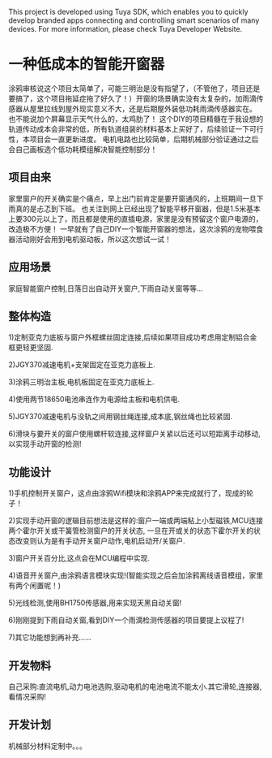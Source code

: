 ﻿This project is developed using Tuya SDK, which enables you to quickly develop branded apps connecting and controlling smart scenarios of many devices.         For more information, please check Tuya Developer Website.


# 一种低成本的智能开窗器

涂鸦审核说这个项目太简单了，可能三明治是没有指望了，（不管他了，项目还是要搞了，这个项目拖延症拖了好久了！）开窗的场景确实没有太复杂的，加雨滴传感器从屋里拉线到屋外现实意义不大，还是后期屋外装低功耗雨滴传感器实在。
也不能说加个屏幕显示天气什么的，太鸡肋了！
这个DIY的项目精髓在于我设想的轨道传动成本会非常的低，所有轨道组装的材料基本上买好了，后续验证一下可行性，本项目会一直更新进度。
电机电路也比较简单，后期机械部分验证通过之后会自己画板选个低功耗模组解决智能控制部分！

## 项目由来
家里窗户的开关确实是个痛点，早上出门前肯定是要开窗通风的，上班期间一旦下雨真的是忐忑到下班。
也关注到网上已经出现了智能平移开窗器，但是1.5米基本上要300元以上了，而且都是使用的直插电源，家里是没有预留这个窗户电源的，改造极不方便！
一早就有了自己DIY一个智能开窗器的想法，这次涂鸦的宠物喂食器活动刚好会用到电机驱动板，所以这次想试一试！
## 应用场景

家庭智能窗户控制,日落日出自动开关窗户,下雨自动关窗等等...


## 整体构造
1)定制亚克力底板与窗户外框螺丝固定连接,后续如果项目成功考虑用定制铝合金框更轻更坚固.

2)JGY370减速电机+支架固定在亚克力底板上.

3)涂鸦三明治主板,电机板固定在亚克力底板上.

4)使用两节18650电池串连作为电源给主板和电机供电.

5)JGY370减速电机与没轨之间用钢丝绳连接,成本底,钢丝绳也比较紧固.

6)滑块与要开关的窗户使用螺杆软连接,这样窗户关紧以后还可以短距离手动移动,以实现手动开窗的检测!

## 功能设计

1)手机控制开关窗户，这点由涂鸦Wifi模块和涂鸦APP来完成就行了，现成的轮子！

2)实现手动开窗的逻辑目前想法是这样的:窗户一端或两端粘上小型磁铁,MCU连接两个霍尔开关或干簧管检测窗户的开关状态,
一旦在开或关的状态下霍尔开关的状态改变则认为是有手动开关窗户动作,电机启动开/关窗户.

3)窗户开关百分比,这点会在MCU编程中实现.

4)语音开关窗户,由涂鸦语言模块实现!(智能实现之后会加涂鸦离线语音模组，家里有两个闲置呢！)

5)光线检测,使用BH1750传感器,用来实现天黑自动关窗!

6)刚刚提到下雨自动关窗,看到DIY一个雨滴检测传感器的项目要提上议程了!

7)其它功能想到再补充......

## 开发物料


自己采购:直流电机,动力电池选购,驱动电机的电池电流不能太小.其它滑轮,连接器,看情况采购!


## 开发计划
机械部分材料定制中。。。


